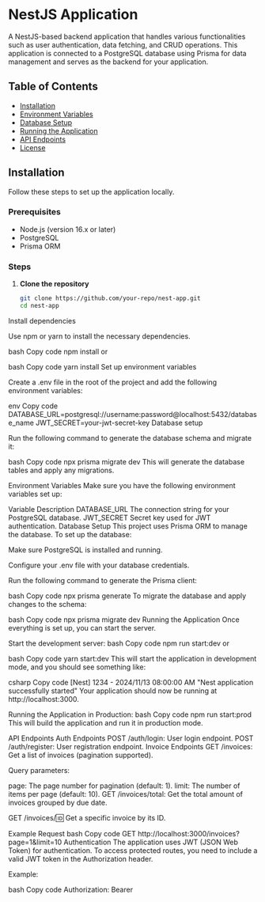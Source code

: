# NestJS Application

A NestJS-based backend application that handles various functionalities such as user authentication, data fetching, and CRUD operations. This application is connected to a PostgreSQL database using Prisma for data management and serves as the backend for your application.

## Table of Contents

- [Installation](#installation)
- [Environment Variables](#environment-variables)
- [Database Setup](#database-setup)
- [Running the Application](#running-the-application)
- [API Endpoints](#api-endpoints)
- [License](#license)

## Installation

Follow these steps to set up the application locally.

### Prerequisites

- Node.js (version 16.x or later)
- PostgreSQL
- Prisma ORM

### Steps

1. **Clone the repository**

   ```bash
   git clone https://github.com/your-repo/nest-app.git
   cd nest-app
Install dependencies

Use npm or yarn to install the necessary dependencies.

bash
Copy code
npm install
or

bash
Copy code
yarn install
Set up environment variables

Create a .env file in the root of the project and add the following environment variables:

env
Copy code
DATABASE_URL=postgresql://username:password@localhost:5432/database_name
JWT_SECRET=your-jwt-secret-key
Database setup

Run the following command to generate the database schema and migrate it:

bash
Copy code
npx prisma migrate dev
This will generate the database tables and apply any migrations.

Environment Variables
Make sure you have the following environment variables set up:

Variable	Description
DATABASE_URL	The connection string for your PostgreSQL database.
JWT_SECRET	Secret key used for JWT authentication.
Database Setup
This project uses Prisma ORM to manage the database. To set up the database:

Make sure PostgreSQL is installed and running.

Configure your .env file with your database credentials.

Run the following command to generate the Prisma client:

bash
Copy code
npx prisma generate
To migrate the database and apply changes to the schema:

bash
Copy code
npx prisma migrate dev
Running the Application
Once everything is set up, you can start the server.

Start the development server:
bash
Copy code
npm run start:dev
or

bash
Copy code
yarn start:dev
This will start the application in development mode, and you should see something like:

csharp
Copy code
[Nest] 1234  - 2024/11/13 08:00:00 AM   "Nest application successfully started"
Your application should now be running at http://localhost:3000.

Running the Application in Production:
bash
Copy code
npm run start:prod
This will build the application and run it in production mode.

API Endpoints
Auth Endpoints
POST /auth/login: User login endpoint.
POST /auth/register: User registration endpoint.
Invoice Endpoints
GET /invoices: Get a list of invoices (pagination supported).

Query parameters:

page: The page number for pagination (default: 1).
limit: The number of items per page (default: 10).
GET /invoices/total: Get the total amount of invoices grouped by due date.

GET /invoices/:id: Get a specific invoice by its ID.

Example Request
bash
Copy code
GET http://localhost:3000/invoices?page=1&limit=10
Authentication
The application uses JWT (JSON Web Token) for authentication. To access protected routes, you need to include a valid JWT token in the Authorization header.

Example:

bash
Copy code
Authorization: Bearer <your-jwt-token>